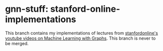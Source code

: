 # gnn-stuff: stanford-online-implementations

This branch contains my implementations of lectures from [stanfordonline's youtube videos on Machine Learning with Graphs](https://www.youtube.com/playlist?list=PLoROMvodv4rPLKxIpqhjhPgdQy7imNkDn). 
This branch is never to be merged. 
